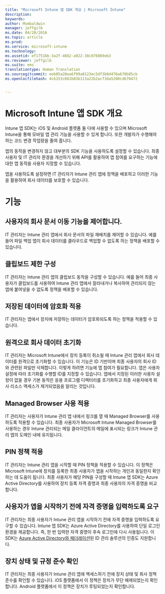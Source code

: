 ```yaml
---
title: "Microsoft Intune 앱 SDK 개요 | Microsoft Intune"
description: 
keywords: 
author: Msmbaldwin
manager: jeffgilb
ms.date: 04/28/2016
ms.topic: article
ms.prod: 
ms.service: microsoft-intune
ms.technology: 
ms.assetid: ef1751bb-3a2f-4662-a922-38c076869eb3
ms.reviewer: jeffgilb
ms.suite: ems
translationtype: Human Translation
ms.sourcegitcommit: eeb85a28ea6f99a0123ec5df3b0d476a678b85cb
ms.openlocfilehash: 4cb153c601b83b113a22b2acf3da5200cdb70472


---
```


# <a name="overview-of-the-microsoft-intune-app-sdk"></a>Microsoft Intune 앱 SDK 개요
Intune 앱 SDK는 iOS 및 Android 플랫폼 둘 다에 사용할 수 있으며 Microsoft Intune을 통해 모바일 앱 관리 기능을 사용할 수 있게 합니다. 또한 개발자가 수행해야 하는 코드 변경 작업량을 줄여 줍니다.

앱의 동작을 변경하지 않고 대부분의 SDK 기능을 사용하도록 설정할 수 있습니다. 최종 사용자 및 IT 관리자 환경을 개선하기 위해 API를 활용하여 앱 참여를 요구하는 기능에 대한 앱 동작을 사용자 지정할 수 있습니다.

앱을 사용하도록 설정하면 IT 관리자가 Intune 관리 앱에 정책을 배포하고 이러한 기능을 활용하여 회사 데이터를 보호할 수 있습니다.

# <a name="features"></a>기능
## <a name="control-users-ability-to-move-corporate-documents"></a>사용자의 회사 문서 이동 기능을 제어합니다.
IT 관리자는 Intune 관리 앱에서 회사 문서의 파일 재배치를 제어할 수 있습니다. 예를 들어 파일 백업 앱이 회사 데이터를 클라우드로 백업할 수 없도록 하는 정책을 배포할 수 있습니다.  

## <a name="configure-clipboard-restrictions"></a>클립보드 제한 구성
IT 관리자는 Intune 관리 앱의 클립보드 동작을 구성할 수 있습니다. 예를 들어 최종 사용자가 클립보드를 사용하여 Intune 관리 앱에서 잘라내거나 복사하여 관리되지 않는 앱에 붙여넣을 수 없도록 정책을 배포할 수 있습니다.

## <a name="enforce-encryption-on-saved-data"></a>저장된 데이터에 암호화 적용
IT 관리자는 앱에서 장치에 저장하는 데이터가 암호화되도록 하는 정책을 적용할 수 있습니다.

## <a name="remotely-wipe-corporate-data"></a>원격으로 회사 데이터 초기화
IT 관리자는 Microsoft Intune에서 장치 등록이 취소될 때 Intune 관리 앱에서 회사 데이터를 원격으로 초기화할 수 있습니다. 이 기능은 ID 기반이며 최종 사용자의 회사 ID와 관련된 파일만 삭제합니다. 이렇게 하려면 기능에 앱 참여가 필요합니다. 앱은 사용자 설정에 따라 초기화를 수행할 ID를 지정할 수 있습니다. 앱에서 지정된 이러한 사용자 설정이 없을 경우 기본 동작은 응용 프로그램 디렉터리를 초기화하고 최종 사용자에게 회사 리소스 액세스가 제거되었음을 알리는 것입니다.

## <a name="enforce-the-use-of-a-managed-browser"></a>Managed Browser 사용 적용
IT 관리자는 사용자가 Intune 관리 앱 내에서 링크를 열 때 Managed Browser를 사용하도록 적용할 수 있습니다. 최종 사용자가 Microsoft Intune Managed Browser를 사용하는 경우 Intune 관리되는 메일 클라이언트의 메일에 표시되는 링크가 Intune 관리 앱의 도메인 내에 유지됩니다.

## <a name="enforce-a-pin-policy"></a>PIN 정책 적용
IT 관리자는 Intune 관리 앱을 시작할 때 PIN 정책을 적용할 수 있습니다. 이 정책은 Microsoft Intune에 장치를 등록한 최종 사용자가 앱을 시작하는 개인과 동일한지 확인하는 데 도움이 됩니다. 최종 사용자가 해당 PIN을 구성할 때 Intune 앱 SDK는 Azure Active Directory를 사용하여 장치 등록 자격 증명과 최종 사용자의 자격 증명을 비교합니다.

## <a name="require-users-to-enter-credentials-before-they-can-start-apps"></a>사용자가 앱을 시작하기 전에 자격 증명을 입력하도록 요구
IT 관리자는 최종 사용자가 Intune 관리 앱을 시작하기 전에 자격 증명을 입력하도록 요구할 수 있습니다. Intune 앱 SDK는 Azure Active Directory를 사용하여 단일 로그인 환경을 제공합니다. 즉, 한 번 입력한 자격 증명이 후속 로그인에 다시 사용됩니다. 이 SDK는 [Azure Active Directory와 페더레이션](/active-directory/active-directory-aadconnect-federation-compatibility)된 ID 관리 솔루션의 인증도 지원합니다.

## <a name="check-device-health-and-compliance"></a>장치 상태 및 규정 준수 확인
IT 관리자는 최종 사용자가 Intune 관리 앱에 액세스하기 전에 장치 상태 및 회사 정책 준수를 확인할 수 있습니다. iOS 플랫폼에서 이 정책은 장치가 무단 해제되었는지 확인합니다. Android 플랫폼에서 이 정책은 장치가 루팅되었는지 확인합니다.  



<!--HONumber=Nov16_HO5-->


